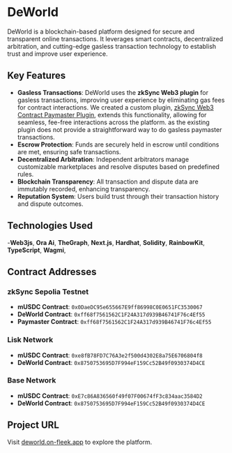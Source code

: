 
# DeWorld

DeWorld is a blockchain-based platform designed for secure and transparent online transactions. It leverages smart contracts, decentralized arbitration, and cutting-edge gasless transaction technology to establish trust and improve user experience.

## Key Features

- **Gasless Transactions**: DeWorld uses the **zkSync Web3 plugin** for gasless transactions, improving user experience by eliminating gas fees for contract interactions. We created a custom plugin, [zkSync Web3 Contract Paymaster Plugin](https://www.npmjs.com/package/zksync-web3-contract-paymaster-plugin), extends this functionality, allowing for seamless, fee-free interactions across the platform. as the existing plugin does not provide a straightforward way to do gasless paymaster transactions.
- **Escrow Protection**: Funds are securely held in escrow until conditions are met, ensuring safe transactions.
- **Decentralized Arbitration**: Independent arbitrators manage customizable marketplaces and resolve disputes based on predefined rules.
- **Blockchain Transparency**: All transaction and dispute data are immutably recorded, enhancing transparency.
- **Reputation System**: Users build trust through their transaction history and dispute outcomes.

## Technologies Used

-**Web3js**, **Ora Ai**, **TheGraph**, **Next.js**, **Hardhat**, **Solidity**, **RainbowKit**, **TypeScript**, **Wagmi**, 

## Contract Addresses

### zkSync Sepolia Testnet
- **mUSDC Contract**: `0x0DaeDC95e655667E9ff86998C0E0651FC3530067`
- **DeWorld Contract**: `0xff68f7561562C1F24A317d939B46741F76c4Ef55`
- **Paymaster Contract**: `0xff68f7561562C1F24A317d939B46741F76c4Ef55`


### Lisk Network
- **mUSDC Contract**: `0xe8fB78FD7C76A3e2f500d4302E8a75E6706804f8`
- **DeWorld Contract**: `0x8750753695D7F994eF159Cc52B49f0930374D4CE`

### Base Network
- **mUSDC Contract**: `0xE7c86A836560f49f07F00674fF3c834aac3584D2`
- **DeWorld Contract**: `0x8750753695D7F994eF159Cc52B49f0930374D4CE`

## Project URL

Visit [deworld.on-fleek.app](#) to explore the platform.
